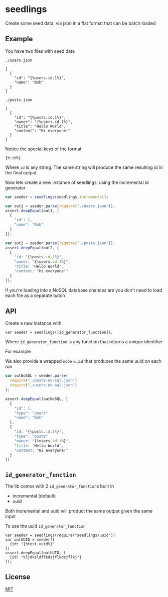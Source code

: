 # seedlings
Create some seed data, via json in a flat format that can be batch loaded


## Example
You have two files with seed data

`./users.json`
```
[
  {
    "id": "{%users.id.1%}",
    "name": "Bob"
  }
]
```

`./posts.json`
```
[
  {
    "id": "{%posts.id.1%}",
    "owner": "{%users.id.1%}",
    "title": "Hello World",
    "content": "Hi everyone!"
  }
]
```

Notice the special keys of the format

```
{%:id%}
```

Where `id` is any string. The same string will produce the same resulting id in the final output

Now lets create a new instance of seedlings, using the incremental id generator

```js
var seeder = seedlings(seedlings.incremental);

var out1 = seeder.parse(require("./users.json"));
assert.deepEqual(out1, [
  {
    "id": 1,
    "name": "Bob"
  }
]);

var out2 = seeder.parse(require("./posts.json"));
assert.deepEqual(out2, [
  {
    "id: "{%posts.id.1%}",
    "owner: "{%users.id.1%}",
    "title: "Hello World",
    "content: "Hi everyone!"
  }
]);
```

If you're loading into a NoSQL database chances are you don't need to load each file as a separate batch

## API
Create a new instance with

    var seeder = seedlings([id_generator_function]);

Where `id_generator_function` is any function that returns a unique identifier

For example 

We also provide a wrapped `node-uuid` that produces the same uuid on each run

```js
var outNoSQL = seeder.parse(
  require("./posts-no-sql.json")
  require("./users-no-sql.json")
);

assert.deepEqual(outNoSQL, [
  {
    "id": 1,
    "type": "users"
    "name": "Bob"
  },
  {
    "id: "{%posts.id.1%}",
    "type": "posts"
    "owner: "{%users.id.1%}",
    "title: "Hello World",
    "content: "Hi everyone!"
  }
])
```

## `id_generator_function`
The lib comes with 2 `id_generator_function`s built in

 * incremental (default)
 * uuid 

Both incremental and uuid will product the same output given the same input

To use the uuid `id_generator_function`

    var seeder = seedlings(require("seedlings/uuid"))
    var outUUID = seeder([
      {id: "{%test.uuid%}"
    ])
    assert.deepEqual(outUUID, [
      {id: "kljdksldflkdsjflkdsjflkj"}
    ]);


## License
[MIT](LICENSE)
